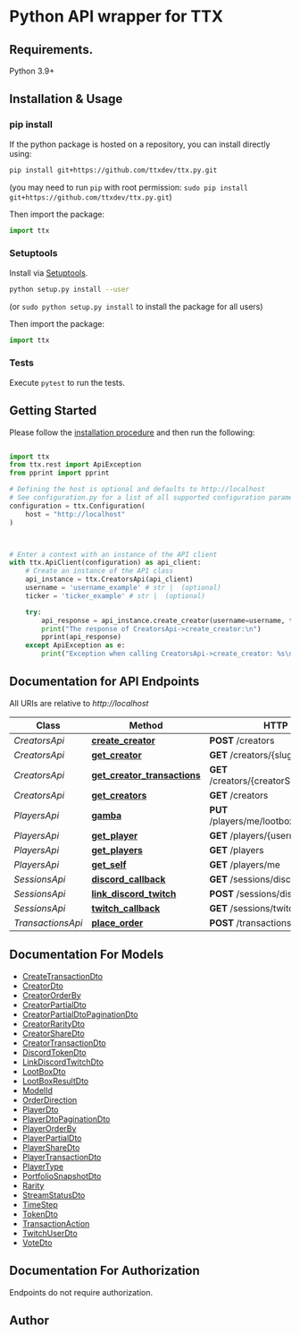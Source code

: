 # Python API wrapper for TTX

## Requirements.

Python 3.9+

## Installation & Usage
### pip install

If the python package is hosted on a repository, you can install directly using:

```sh
pip install git+https://github.com/ttxdev/ttx.py.git
```
(you may need to run `pip` with root permission: `sudo pip install git+https://github.com/ttxdev/ttx.py.git`)

Then import the package:
```python
import ttx
```

### Setuptools

Install via [Setuptools](http://pypi.python.org/pypi/setuptools).

```sh
python setup.py install --user
```
(or `sudo python setup.py install` to install the package for all users)

Then import the package:
```python
import ttx
```

### Tests

Execute `pytest` to run the tests.

## Getting Started

Please follow the [installation procedure](#installation--usage) and then run the following:

```python

import ttx
from ttx.rest import ApiException
from pprint import pprint

# Defining the host is optional and defaults to http://localhost
# See configuration.py for a list of all supported configuration parameters.
configuration = ttx.Configuration(
    host = "http://localhost"
)



# Enter a context with an instance of the API client
with ttx.ApiClient(configuration) as api_client:
    # Create an instance of the API class
    api_instance = ttx.CreatorsApi(api_client)
    username = 'username_example' # str |  (optional)
    ticker = 'ticker_example' # str |  (optional)

    try:
        api_response = api_instance.create_creator(username=username, ticker=ticker)
        print("The response of CreatorsApi->create_creator:\n")
        pprint(api_response)
    except ApiException as e:
        print("Exception when calling CreatorsApi->create_creator: %s\n" % e)

```

## Documentation for API Endpoints

All URIs are relative to *http://localhost*

Class | Method | HTTP request | Description
------------ | ------------- | ------------- | -------------
*CreatorsApi* | [**create_creator**](docs/CreatorsApi.md#create_creator) | **POST** /creators | 
*CreatorsApi* | [**get_creator**](docs/CreatorsApi.md#get_creator) | **GET** /creators/{slug} | 
*CreatorsApi* | [**get_creator_transactions**](docs/CreatorsApi.md#get_creator_transactions) | **GET** /creators/{creatorSlug}/transactions | 
*CreatorsApi* | [**get_creators**](docs/CreatorsApi.md#get_creators) | **GET** /creators | 
*PlayersApi* | [**gamba**](docs/PlayersApi.md#gamba) | **PUT** /players/me/lootboxes/{lootBoxId}/open | 
*PlayersApi* | [**get_player**](docs/PlayersApi.md#get_player) | **GET** /players/{username} | 
*PlayersApi* | [**get_players**](docs/PlayersApi.md#get_players) | **GET** /players | 
*PlayersApi* | [**get_self**](docs/PlayersApi.md#get_self) | **GET** /players/me | 
*SessionsApi* | [**discord_callback**](docs/SessionsApi.md#discord_callback) | **GET** /sessions/discord/callback | 
*SessionsApi* | [**link_discord_twitch**](docs/SessionsApi.md#link_discord_twitch) | **POST** /sessions/discord/link | 
*SessionsApi* | [**twitch_callback**](docs/SessionsApi.md#twitch_callback) | **GET** /sessions/twitch/callback | 
*TransactionsApi* | [**place_order**](docs/TransactionsApi.md#place_order) | **POST** /transactions | 


## Documentation For Models

 - [CreateTransactionDto](docs/CreateTransactionDto.md)
 - [CreatorDto](docs/CreatorDto.md)
 - [CreatorOrderBy](docs/CreatorOrderBy.md)
 - [CreatorPartialDto](docs/CreatorPartialDto.md)
 - [CreatorPartialDtoPaginationDto](docs/CreatorPartialDtoPaginationDto.md)
 - [CreatorRarityDto](docs/CreatorRarityDto.md)
 - [CreatorShareDto](docs/CreatorShareDto.md)
 - [CreatorTransactionDto](docs/CreatorTransactionDto.md)
 - [DiscordTokenDto](docs/DiscordTokenDto.md)
 - [LinkDiscordTwitchDto](docs/LinkDiscordTwitchDto.md)
 - [LootBoxDto](docs/LootBoxDto.md)
 - [LootBoxResultDto](docs/LootBoxResultDto.md)
 - [ModelId](docs/ModelId.md)
 - [OrderDirection](docs/OrderDirection.md)
 - [PlayerDto](docs/PlayerDto.md)
 - [PlayerDtoPaginationDto](docs/PlayerDtoPaginationDto.md)
 - [PlayerOrderBy](docs/PlayerOrderBy.md)
 - [PlayerPartialDto](docs/PlayerPartialDto.md)
 - [PlayerShareDto](docs/PlayerShareDto.md)
 - [PlayerTransactionDto](docs/PlayerTransactionDto.md)
 - [PlayerType](docs/PlayerType.md)
 - [PortfolioSnapshotDto](docs/PortfolioSnapshotDto.md)
 - [Rarity](docs/Rarity.md)
 - [StreamStatusDto](docs/StreamStatusDto.md)
 - [TimeStep](docs/TimeStep.md)
 - [TokenDto](docs/TokenDto.md)
 - [TransactionAction](docs/TransactionAction.md)
 - [TwitchUserDto](docs/TwitchUserDto.md)
 - [VoteDto](docs/VoteDto.md)


<a id="documentation-for-authorization"></a>
## Documentation For Authorization

Endpoints do not require authorization.


## Author




